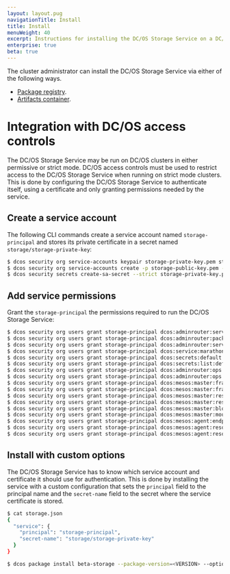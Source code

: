 ```yaml
---
layout: layout.pug
navigationTitle: Install
title: Install
menuWeight: 40
excerpt: Instructions for installing the DC/OS Storage Service on a DC/OS cluster
enterprise: true
beta: true
---
```


The cluster administrator can install the DC/OS Storage Service via either of the following ways.

* [Package registry](./package-registry-based/).
* [Artifacts container](./artifacts-container-based/).

# Integration with DC/OS access controls

The DC/OS Storage Service may be run on DC/OS clusters in either permissive or strict mode. DC/OS access controls must be used to restrict access to the DC/OS Storage Service when running on strict mode clusters. This is done by configuring the DC/OS Storage Service to authenticate itself, using a certificate and only granting permissions needed by the service.

## Create a service account

The following CLI commands create a service account named `storage-principal` and stores its private certificate in a secret named `storage/storage-private-key`:

```bash
$ dcos security org service-accounts keypair storage-private-key.pem storage-public-key.pem
$ dcos security org service-accounts create -p storage-public-key.pem -d "DSS service account" storage-principal
$ dcos security secrets create-sa-secret --strict storage-private-key.pem storage-principal storage/storage-private-key
```

## Add service permissions

Grant the `storage-principal` the permissions required to run the DC/OS Storage Service:

```bash
$ dcos security org users grant storage-principal dcos:adminrouter:service:marathon full
$ dcos security org users grant storage-principal dcos:adminrouter:package full
$ dcos security org users grant storage-principal dcos:adminrouter:service:storage full
$ dcos security org users grant storage-principal dcos:service:marathon:marathon:services:/ full
$ dcos security org users grant storage-principal dcos:secrets:default:/storage/\* full
$ dcos security org users grant storage-principal dcos:secrets:list:default:/storage read
$ dcos security org users grant storage-principal dcos:adminrouter:ops:ca:rw full
$ dcos security org users grant storage-principal dcos:adminrouter:ops:ca:ro full
$ dcos security org users grant storage-principal dcos:mesos:master:framework:principal:storage-principal full
$ dcos security org users grant storage-principal dcos:mesos:master:framework:role full
$ dcos security org users grant storage-principal dcos:mesos:master:reservation delete
$ dcos security org users grant storage-principal dcos:mesos:master:reservation:role full
$ dcos security org users grant storage-principal dcos:mesos:master:block_disk:role full
$ dcos security org users grant storage-principal dcos:mesos:master:mount_disk:role full
$ dcos security org users grant storage-principal dcos:mesos:agent:endpoint:path:/api/v1 full
$ dcos security org users grant storage-principal dcos:mesos:agent:resource_provider_config full
$ dcos security org users grant storage-principal dcos:mesos:agent:resource_provider read
```

## Install with custom options

The DC/OS Storage Service has to know which service account and certificate it should use for authentication. This is done by installing the service with a custom configuration that sets the `principal` field to the principal name and the `secret-name` field to the secret where the service certificate is stored.

```bash
$ cat storage.json
{
  "service": {
    "principal": "storage-principal",
    "secret-name": "storage/storage-private-key"
  }
}

$ dcos package install beta-storage --package-version=<VERSION> --options=storage.json
```

